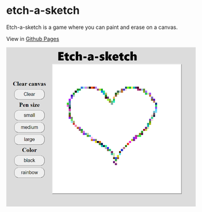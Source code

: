 # etch-a-sketch
Etch-a-sketch is a game where you can paint and erase on a canvas.

View in [Github Pages](https://denizumuteser.github.io/etch-a-sketch/)

![alt text](icon.png)
